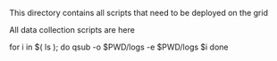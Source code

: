 This directory contains all scripts that need to be deployed on the grid

All data collection scripts are here

for i in $( ls ); do
	qsub -o $PWD/logs -e $PWD/logs $i
done
